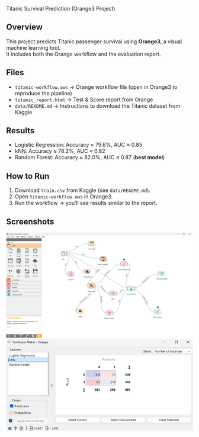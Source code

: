 Titanic Survival Prediction (Orange3 Project)

##  Overview
This project predicts Titanic passenger survival using **Orange3**, a visual machine learning tool.  
It includes both the Orange workflow and the evaluation report.

## Files
- `titanic-workflow.ows` → Orange workflow file (open in Orange3 to reproduce the pipeline)  
- `titanic_report.html` → Test & Score report from Orange  
- `data/README.md` → Instructions to download the Titanic dataset from Kaggle  

##  Results
- Logistic Regression: Accuracy ≈ 79.6%, AUC ≈ 0.85  
- kNN: Accuracy ≈ 78.2%, AUC ≈ 0.82  
- Random Forest: Accuracy ≈ 82.0%, AUC ≈ 0.87 (**best model**)  

##  How to Run
1. Download `train.csv` from Kaggle (see `data/README.md`).  
2. Open `titanic-workflow.ows` in Orange3.  
3. Run the workflow → you’ll see results similar to the report.  

##  Screenshots
![Workflow](screenshots/workflow.png)
![Workflow](screenshots/confusion_matrix_knn.png)



